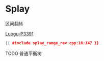 # Splay

区间翻转

[Luogu-P3391](https://www.luogu.com.cn/problem/P3391)

```cpp
{{ #include splay_range_rev.cpp:18:147 }}
```

TODO 普通平衡树
